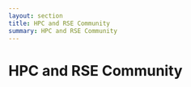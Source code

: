 ```yaml
---
layout: section
title: HPC and RSE Community
summary: HPC and RSE Community
---
```


# HPC and RSE Community

